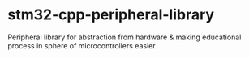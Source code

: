 # stm32-cpp-peripheral-library
Peripheral library for abstraction from hardware &amp; making educational process in sphere of microcontrollers easier
